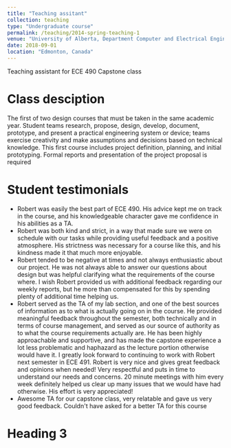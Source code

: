 ```yaml
---
title: "Teaching assitant"
collection: teaching
type: "Undergraduate course"
permalink: /teaching/2014-spring-teaching-1
venue: "University of Alberta, Department Computer and Electrical Engineering"
date: 2018-09-01
location: "Edmonton, Canada"
---
```


Teaching assistant for ECE 490 Capstone class

Class desciption
======
The first of two design courses that must be taken in the same academic year. Student teams research, propose, design, develop, document, prototype, and present a practical engineering system or device; teams exercise creativity and make assumptions and decisions based on technical knowledge. This first course includes project definition, planning, and initial prototyping. Formal reports and presentation of the project proposal is required


Student testimonials
======
* Robert was easily the best part of ECE 490. His advice kept me on track in the course, and his knowledgeable character gave me confidence in his abilities as a TA.
* Robert was both kind and strict, in a way that made sure we were on schedule with our tasks while providing useful feedback and a positive atmosphere. His strictness was
necessary for a course like this, and his kindness made it that much more enjoyable.
* Robert tended to be negative at times and not always enthusiastic about our project. He was not always able to answer our questions about design but was helpful clarifying
what the requirements of the course where. I wish Robert provided us with additional feedback regarding our weekly reports, but he more than compensated for this by
spending plenty of additional time helping us.
* Robert served as the TA of my lab section, and one of the best sources of information as to what is actually going on in the course.
He provided meaningful feedback throughout the semester, both technically and in terms of course management, and served as our source of authority as to what the course
requirements actually are. He has been highly approachable and supportive, and has made the capstone experience a lot less problematic and haphazard as the lecture
portion otherwise would have it.
I greatly look forward to continuing to work with Robert next semester in ECE 491. Robert is very nice and gives great feedback and opinions when needed! Very respectful and puts in time to understand our needs and concerns. 20 minute meetings with
him every week definitely helped us clear up many issues that we would have had otherwise. His effort is very appreciated!
* Awesome TA for our capstone class, very relatable and gave us very good feedback. Couldn't have asked for a better TA for this course

Heading 3
======